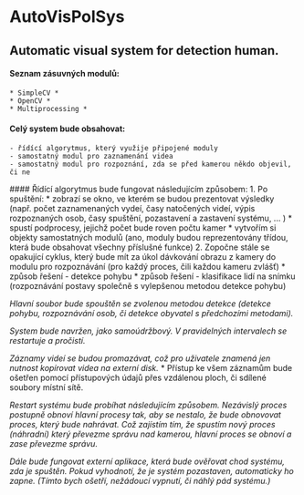 # AutoVisPolSys
## Automatic visual system for detection human.

#### Seznam zásuvných modulů:
	* SimpleCV *
	* OpenCV *
	* Multiprocessing *

#### Celý system bude obsahovat:
	- řídící algorytmus, který využije připojené moduly
	- samostatný modul pro zaznamenání videa
	- samostatný modul pro rozpoznání, zda se před kamerou někdo objevil, či ne

#### Řídící algorytmus bude fungovat následujícím způsobem:
	1. Po spuštění:
		* zobrazí se okno, ve kterém se budou prezentovat výsledky (např. počet zaznamenaných vydeí, časy natočených videí,
			výpis rozpoznaných osob, časy spuštění, pozastavení a zastavení systému, ... )
		* spustí podprocesy, jejichž počet bude roven počtu kamer
		* vytvořím si objekty samostatných modulů (ano, moduly budou reprezentovány třídou, která bude obsahovat všechny 
			příslušné funkce)
	2. Zopočne stále se opakující cyklus, který bude mít za úkol dávkování obrazu z kamery do modulu pro rozpoznávání (pro každý proces, čili každou kameru zvlášť)
		* způsob řešení - detekce pohybu
		* způsob řešení - klasifikace lidí na snímku (rozpoznávání postavy společně s vylepšenou metodou detekce pohybu)

*Hlavní soubor bude spouštěn se zvolenou metodou detekce (detekce pohybu, rozpoznávání osob, či detekce obyvatel s předchozími metodami).*

*System bude navržen, jako samoúdržbový. V pravidelných intervalech se restartuje a pročistí.*

*Záznamy videí se budou promazávat, což pro uživatele znamená jen nutnost kopírovat videa na externí disk.*
	* Přístup ke všem záznamům bude ošetřen pomocí přístupových údajů přes vzdálenou ploch, či sdílené soubory místní sítě.

*Restart systému bude probíhat následujícím způsobem. Nezávislý proces postupně obnoví hlavní procesy tak, aby se nestalo, že bude obnovovat proces, který bude nahrávat. Což zajístím tím, že spustím nový proces (náhradní) který převezme správu nad kamerou, hlavní proces se obnoví a zase převezme správu.*

*Dále bude fungovat externí aplikace, která bude ověřovat chod systému, zda je spuštěn. Pokud vyhodnotí, že je systém pozastaven, automaticky ho zapne. (Tímto bych ošetří, nežádoucí vypnutí, či náhlý pád systému.)*
